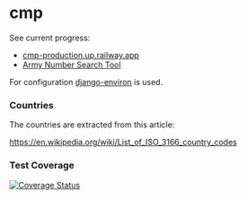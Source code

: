 # cmp

See current progress:

- [cmp-production.up.railway.app](https://cmp-production.up.railway.app/)
- [Army Number Search Tool](https://cmp-production.up.railway.app/tools/army-number-search)

For configuration [django-environ](https://github.com/joke2k/django-environ) is used.


### Countries
The countries are extracted from this article:

https://en.wikipedia.org/wiki/List_of_ISO_3166_country_codes

### Test Coverage
[![Coverage Status](https://coveralls.io/repos/github/gm3dmo/cmp/badge.svg?branch=main)](https://coveralls.io/github/gm3dmo/cmp?branch=main)
